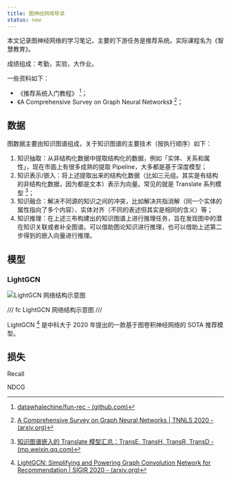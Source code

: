 ```yaml
---
title: 图神经网络导读
status: new
---
```


本文记录图神经网络的学习笔记，主要的下游任务是推荐系统。实际课程名为《智慧教育》。

成绩组成：考勤，实验，大作业。

一些资料如下：

- 《推荐系统入门教程》 [^fun-rec]；
- 《A Comprehensive Survey on Graph Neural  Networks》 [^tnnls]；

[^fun-rec]: [datawhalechine/fun-rec - (github.com)](https://github.com/datawhalechina/fun-rec/)
[^tnnls]: [A Comprehensive Survey on Graph Neural  Networks | TNNLS 2020 - (arxiv.org)](https://arxiv.org/pdf/1901.00596)

## 数据

图数据主要由知识图谱组成，关于知识图谱的主要技术（按执行顺序）如下：

1. 知识抽取：从非结构化数据中提取结构化的数据，例如「实体、关系和属性」，现在市面上有很多成熟的提取 Pipeline，大多都是基于深度模型；
2. 知识表示/嵌入：将上述提取出来的结构化数据（比如三元组。其实是有结构的非结构化数据，因为都是文本）表示为向量。常见的就是 Translate 系列模型 [^trans]；
3. 知识融合：解决不同源的知识之间的冲突，比如解决共指消解（同一个实体的属性指向了多个内容）、实体对齐（不同的表述但其实是相同的含义）等；
4. 知识推理：在上述三布构建出的知识图谱上进行推理任务，旨在发现图中的潜在知识关联或者补全图谱。可以借助图论知识进行推理，也可以借助上述第二步得到的嵌入向量进行推理。

[^trans]: [知识图谱嵌入的 Translate 模型汇总：TransE, TransH, TransR, TransD - (mp.weixin.qq.com)](https://mp.weixin.qq.com/s/2YbfL_1_SyM4wNozyaj4lw)

## 模型

### LightGCN

![LightGCN 网络结构示意图](https://cdn.dwj601.cn/images/20250508084029371.png)

/// fc
LightGCN 网络结构示意图
///

LightGCN [^lightgcn] 是中科大于 2020 年提出的一款基于图卷积神经网络的 SOTA 推荐模型。

[^lightgcn]: [LightGCN: Simplifying and Powering Graph Convolution Network for Recommendation | SIGIR 2020 - (arxiv.org)](https://arxiv.org/abs/2002.02126)

## 损失

Recall

NDCG
